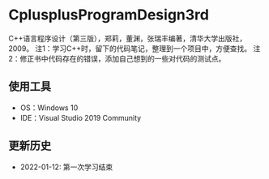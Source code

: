 # CplusplusProgramDesign3rd

C++语言程序设计（第三版），郑莉，董渊，张瑞丰编著，清华大学出版社，2009。
注1：学习C++时，留下的代码笔记，整理到一个项目中，方便查找。
注2：修正书中代码存在的错误，添加自己想到的一些对代码的测试点。

## 使用工具

- OS：Windows 10
- IDE：Visual Studio 2019 Community

## 更新历史

- 2022-01-12: 第一次学习结束
